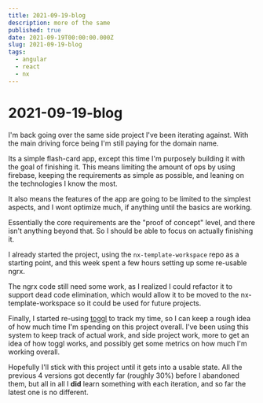 ```yaml
---
title: 2021-09-19-blog
description: more of the same
published: true
date: 2021-09-19T00:00:00.000Z
slug: 2021-09-19-blog
tags:
  - angular
  - react
  - nx
---
```


# 2021-09-19-blog

I'm back going over the same side project I've been iterating against. With the
main driving force being I'm still paying for the domain name.

Its a simple flash-card app, except this time I'm purposely building it with the
goal of finishing it. This means limiting the amount of ops by using firebase,
keeping the requirements as simple as possible, and leaning on the technologies
I know the most.

It also means the features of the app are going to be limited to the simplest
aspects, and I wont optimize much, if anything until the basics are working.

Essentially the core requirements are the "proof of concept" level, and there
isn't anything beyond that. So I should be able to focus on actually finishing it.

I already started the project, using the `nx-template-workspace` repo as a
starting point, and this week spent a few hours setting up some re-usable ngrx.

The ngrx code still need some work, as I realized I could refactor it to
support dead code elimination, which would allow it to be moved to the
nx-template-workspace so it could be used for future projects.

Finally, I started re-using [toggl](https://toggl.com/) to track my time, so
I can keep a rough idea of how much time I'm spending on this project overall.
I've been using this system to keep track of actual work, and side project work,
more to get an idea of how toggl works, and possibly get some metrics on how
much I'm working overall.

Hopefully I'll stick with this project until it gets into a usable state. All
the previous 4 versions got decently far (roughly 30%) before I abandoned them,
but all in all I **did** learn something with each iteration, and so far the
latest one is no different.
